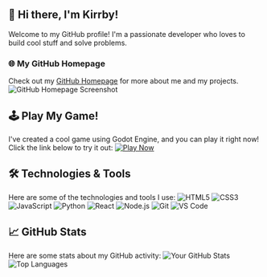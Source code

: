 ## 👋 Hi there, I'm Kirrby!
Welcome to my GitHub profile! I'm a passionate developer who loves to build cool stuff and solve problems. 
### 🌐 My GitHub Homepage
Check out my [GitHub Homepage](https://kirrby.github.io/Kirrby/) for more about me and my projects.
![GitHub Homepage Screenshot](https://kirrby.github.io/Kirrby/screenshot.png)
## 🕹️ Play My Game!
I've created a cool game using Godot Engine, and you can play it right now! Click the link below to try it out:
[![Play Now](https://img.shields.io/badge/Play-在线试玩-blue?style=for-the-badge&logo=godot-engine)](https://kirrby.github.io/Godot-testgame/)
## 🛠️ Technologies & Tools
Here are some of the technologies and tools I use:
![HTML5](https://img.shields.io/badge/-HTML5-E34F26?style=flat-square&logo=html5&logoColor=white)
![CSS3](https://img.shields.io/badge/-CSS3-1572B6?style=flat-square&logo=css3&logoColor=white)
![JavaScript](https://img.shields.io/badge/-JavaScript-F7DF1E?style=flat-square&logo=javascript&logoColor=black)
![Python](https://img.shields.io/badge/-Python-3776AB?style=flat-square&logo=python&logoColor=white)
![React](https://img.shields.io/badge/-React-61DAFB?style=flat-square&logo=react&logoColor=black)
![Node.js](https://img.shields.io/badge/-Node.js-339933?style=flat-square&logo=node.js&logoColor=white)
![Git](https://img.shields.io/badge/-Git-F05032?style=flat-square&logo=git&logoColor=white)
![VS Code](https://img.shields.io/badge/-VS%20Code-007ACC?style=flat-square&logo=visual-studio-code&logoColor=white)
## 📈 GitHub Stats
Here are some stats about my GitHub activity:
![Your GitHub Stats](https://github-readme-stats.vercel.app/api?username=yourusername&show_icons=true&theme=radical)
![Top Languages](https://github-readme-stats.vercel.app/api/top-langs/?username=yourusername&layout=compact&theme=radical)
